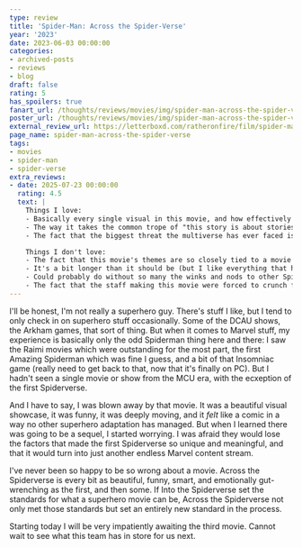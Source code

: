 ```yaml
---
type: review
title: 'Spider-Man: Across the Spider-Verse'
year: '2023'
date: 2023-06-03 00:00:00
categories:
- archived-posts
- reviews
- blog
draft: false
rating: 5
has_spoilers: true
fanart_url: /thoughts/reviews/movies/img/spider-man-across-the-spider-verse_fanart.png
poster_url: /thoughts/reviews/movies/img/spider-man-across-the-spider-verse_poster.png
external_review_url: https://letterboxd.com/ratheronfire/film/spider-man-across-the-spider-verse/
page_name: spider-man-across-the-spider-verse
tags:
- movies
- spider-man
- spider-verse
extra_reviews:
- date: 2025-07-23 00:00:00
  rating: 4.5
  text: |
    Things I love:
    - Basically every single visual in this movie, and how effectively it plays different styles off of each other to explore each character and their worlds.
    - The way it takes the common trope of "this story is about stories" and the concept of canon, and reframes it into a way of arguing against Miguel's conservative view of how the world/multiverse should be structured, and connects it to Miles' struggle to prove that he matters and that he has a place in a system that utterly disregards him.
    - The fact that the biggest threat the multiverse has ever faced is this unassuming loser who has a chip on his shoulder because some kid threw a bagel at him and nobody cares.

    Things I don't love:
    - The fact that this movie's themes are so closely tied to a movie that's now slated to come out four years after everyone has forgotten what happened in this one.
    - It's a bit longer than it should be (but I like everything that happens in this so I don't mind too much).
    - Could probably do without so many the winks and nods to other Spiderman stuff. Then again I'm a bit of an outlier in the way that I'm disengaged from a good 90% of superhero media so most of the references just fall flat for me.
    - The fact that the staff making this movie were forced to crunch for months of 80-hour work weeks to get this done and are probably dealing with it for the sequel.
---
```


I'll be honest, I'm not really a superhero guy. There's stuff I like, but I tend to only check in on superhero stuff occasionally. Some of the DCAU shows, the Arkham games, that sort of thing. But when it comes to Marvel stuff, my experience is basically only the odd Spiderman thing here and there: I saw the Raimi movies which were outstanding for the most part, the first Amazing Spiderman which was fine I guess, and a bit of that Insomniac game (really need to get back to that, now that it's finally on PC). But I hadn't seen a single movie or show from the MCU era, with the ecxeption of the first Spiderverse.

And I have to say, I was blown away by that movie. It was a beautiful visual showcase, it was funny, it was deeply moving, and it *felt* like a comic in a way no other superhero adaptation has managed. But when I learned there was going to be a sequel, I started worrying. I was afraid they would lose the factors that made the first Spiderverse so unique and meaningful, and that it would turn into just another endless Marvel content stream.

I've never been so happy to be so wrong about a movie. Across the Spiderverse is every bit as beautiful, funny, smart, and emotionally gut-wrenching as the first, and then some. If Into the Spiderverse set the standards for what a superhero movie can be, Across the Spiderverse not only met those standards but set an entirely new standard in the process.

Starting today I will be very impatiently awaiting the third movie. Cannot wait to see what this team has in store for us next.


